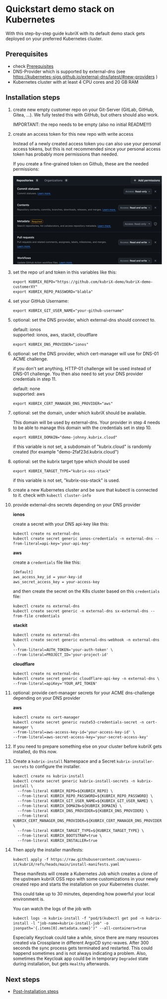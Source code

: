 # Quickstart demo stack on Kubernetes

With this step-by-step guide kubriX with its default demo stack gets deployed on your preferred Kubernetes cluster.

## Prerequisites

* check [Prerequisites](installation.md#-prerequisites)
* DNS-Provider which is supported by external-dns (see https://kubernetes-sigs.github.io/external-dns/latest/#new-providers )
* Kubernetes cluster with at least 4 CPU cores and 20 GB RAM

## Installation steps

1. create new empty customer repo on your Git-Server (GitLab, GitHub, Gitea, ...).
    We fully tested this with GitHub, but others should also work.

    IMPORTANT: the repo needs to be empty (also no initial README!!!)

2. create an access token for this new repo with write access
    
    Instead of a newly created access token you can also use your personal access tokens,
    but this is not recommended since your personal access token has probably more permissions than needed.

    If you create a fine-grained token on Github, these are the needed permissions:

    ![image](../../img/github_token.png)

3. set the repo url and token in this variables like this:

    ```
    export KUBRIX_REPO="https://github.com/kubriX-demo/kubriX-demo-customerXY"
    export KUBRIX_REPO_PASSWORD="blabla"
    ```

4. set your GitHub Username:
    ```
    export KUBRIX_GIT_USER_NAME="your-github-username"
    ```
    
5. optional: set the DNS provider, which external-dns should connect to.

    default: ionos  
    supported: ionos, aws, stackit, cloudflare

    ```
    export KUBRIX_DNS_PROVIDER="ionos"
    ```
    
6. optional: set the DNS provider, which cert-manager will use for DNS-01 ACME challenge.

    if you don't set anything, HTTP-01 challenge will be used instead of DNS-01 challenge.
    You then also need to set your DNS provider credentials in step 11.

    default: none  
    supported: aws

    ```
    export KUBRIX_CERT_MANAGER_DNS_PROVIDER="aws"
    ```

7. optional: set the domain, under which kubriX should be available.

    This domain will be used by external-dns. Your provider in step 4 needs to be able to manage this domain with the credentials set in step 10.

    ```
    export KUBRIX_DOMAIN="demo-johnny.kubrix.cloud"
    ```

    if this variable is not set, a subdomain of "kubrix.cloud" is randomly created (for example "demo-2faf23d.kubrix.cloud")

8. optional: set the kubrix target type which should be used

    ```
    export KUBRIX_TARGET_TYPE="kubrix-oss-stack"
    ```

    if this variable is not set, "kubrix-oss-stack" is used.

9. create a new Kubernetes cluster and be sure that kubectl is connected to it. check with `kubectl cluster-info`

10. provide external-dns secrets depending on your DNS provider

    __ionos__

    create a secret with your DNS api-key like this:

    ```
    kubectl create ns external-dns
    kubectl create secret generic ionos-credentials -n external-dns --from-literal=api-key='your-api-key'
    ```

    __aws__

    create a `credentials` file like this:

    ```
    [default]
    aws_access_key_id = your-key-id
    aws_secret_access_key = your-access-key
    ```

    and then create the secret on the K8s cluster based on this `credentials` file:
    ```
    kubectl create ns external-dns
    kubectl create secret generic -n external-dns sx-external-dns --from-file credentials
    ```

    __stackit__

    ```
    kubectl create ns external-dns
    kubectl create secret generic external-dns-webhook -n external-dns \
    --from-literal=AUTH_TOKEN='your-auth-token' \
    --from-literal=PROJECT_ID='your-project-id'
    ```

    __cloudflare__

    ```
    kubectl create ns external-dns
    kubectl create secret generic cloudflare-api-key -n external-dns \
    --from-literal=apiKey='YOUR_API_TOKEN'
    ```

11. optional: provide cert-manager secrets for your ACME dns-challenge depending on your DNS provider

    __aws__

    ```
    kubectl create ns cert-manager
    kubectl create secret generic route53-credentials-secret -n cert-manager \
    --from-literal=aws-access-key-id='your-access-key-id' \
    --from-literal=aws-secret-access-key='your-secret-access-key'
    ```

12. If you need to prepare something else on your cluster before kubriX gets installed, do this now.


13. Create a `kubrix-install` Namespace and a Secret `kubrix-installer-secrets` to configure the installer.

    ```
    kubectl create ns kubrix-install
    kubectl create secret generic kubrix-install-secrets -n kubrix-install \
      --from-literal KUBRIX_REPO=${KUBRIX_REPO} \
      --from-literal KUBRIX_REPO_PASSWORD=${KUBRIX_REPO_PASSWORD} \
      --from-literal KUBRIX_GIT_USER_NAME=${KUBRIX_GIT_USER_NAME} \
      --from-literal KUBRIX_DOMAIN=${KUBRIX_DOMAIN} \
      --from-literal KUBRIX_DNS_PROVIDER=${KUBRIX_DNS_PROVIDER} \
      --from-literal KUBRIX_CERT_MANAGER_DNS_PROVIDER=${KUBRIX_CERT_MANAGER_DNS_PROVIDER} \
      --from-literal KUBRIX_TARGET_TYPE=${KUBRIX_TARGET_TYPE} \
      --from-literal KUBRIX_BOOTSTRAP=true \
      --from-literal KUBRIX_INSTALLER=true
    ```

14. Then apply the installer manifests:

    ```
    kubectl apply -f https://raw.githubusercontent.com/suxess-it/kubriX/refs/heads/main/install-manifests.yaml
    ```

    These manifests will create a Kubernetes Job which creates a clone of the upstream kubriX OSS repo with some customizations in your newly created repo and starts the installation on your Kubernetes cluster.

    This could take up to 30 minutes, depending how powerful your local environment is.

    You can watch the logs of the job with
    ```
    kubectl logs -n kubrix-install -f "pod/$(kubectl get pod -n kubrix-install -l "job-name=kubrix-install-job" -o jsonpath='{.items[0].metadata.name}')" --all-containers=true
    ```

    Especially Keycloak could take a while,
    since there are many resources created via Crossplane in different ArgoCD sync-waves.
    After 300 seconds the sync process gets terminated and restarted. This could happend sometimes and is not always indicating a problem.
    Also, sometimes the Keycloak app could be in temporary `Degraded` state during installation, but gets `Healthy` afterwards.


##  Next steps

* [Post-Installation steps](installation.md#-post-installation-steps)
